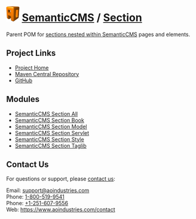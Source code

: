 # [<img src="ao-logo.png" alt="AO Logo" width="35" height="40">](https://www.aoindustries.com/) [SemanticCMS](https://semanticcms.com/) / [Section](https://semanticcms.com/section/)
Parent POM for [sections nested within SemanticCMS](https://semanticcms.com/section/) pages and elements.

## Project Links
* [Project Home](https://semanticcms.com/section/)
* [Maven Central Repository](https://search.maven.org/#search|gav|1|g:%22com.semanticcms%22%20AND%20a:%22semanticcms-section%22)
* [GitHub](https://github.com/aoindustries/semanticcms-section)

## Modules
* [SemanticCMS Section All](https://semanticcms.com/section/all/)
* [SemanticCMS Section Book](https://semanticcms.com/section/book/)
* [SemanticCMS Section Model](https://semanticcms.com/section/model/)
* [SemanticCMS Section Servlet](https://semanticcms.com/section/servlet/)
* [SemanticCMS Section Style](https://semanticcms.com/section/style/)
* [SemanticCMS Section Taglib](https://semanticcms.com/section/taglib/)

## Contact Us
For questions or support, please [contact us](https://www.aoindustries.com/contact):

Email: [support@aoindustries.com](mailto:support@aoindustries.com)  
Phone: [1-800-519-9541](tel:1-800-519-9541)  
Phone: [+1-251-607-9556](tel:+1-251-607-9556)  
Web: https://www.aoindustries.com/contact
